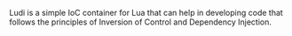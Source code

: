 Ludi is a simple IoC container for Lua that can help in developing code that follows the principles of Inversion of Control and Dependency Injection.